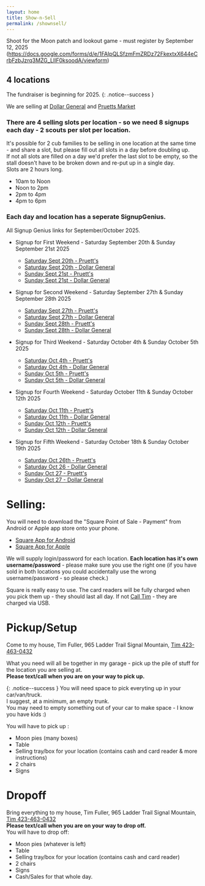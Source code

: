 ```yaml
---
layout: home
title: Show-n-Sell
permalink: /shownsell/
---
```


Shoot for the Moon patch and lookout game - must register by September 12, 2025
(https://docs.google.com/forms/d/e/1FAIpQLSfzmFmZRDz72FkextxX644eCrbFzbJzrq3MZG_LIlF0ksoodA/viewform)

## 4 locations

The fundraiser is beginning for 2025. 
{: .notice--success }

We are selling at [Dollar General](https://www.google.com/maps/place/Dollar+General/@35.1744822,-85.3314633,17z/data=!3m2!4b1!5s0x8860f449559ad427:0xd12cea5ca04fd5cf!4m5!3m4!1s0x8860f44bffddafb7:0x14737cbbf3090bd2!8m2!3d35.1744822!4d-85.3292746) and 
[Pruetts Market](https://www.google.com/maps/place/Pruett's+Market/@35.1386309,-85.330655,17z/data=!3m1!4b1!4m5!3m4!1s0x8860f5919d29f255:0x510723ddf790f66a!8m2!3d35.1386309!4d-85.328461)


### There are 4 selling slots per location  - so we need 8 signups each day - 2 scouts per slot per location.

It's possible for 2 cub families to be selling in one location at the same time - and share a slot, but please fill out all slots in a day before doubling up.<br/>
If not all slots are filled on a day we'd prefer the last slot to be empty, so the stall doesn't have to be broken down and re-put up in a single day.<br/>
Slots are 2 hours long. 
- 10am to Noon
- Noon to 2pm
- 2pm to 4pm
- 4pm to 6pm

### Each day and location has a seperate SignupGenius.

All Signup Genius links for September/October 2025.
- Signup for First Weekend - Saturday September 20th & Sunday September 21st 2025
  - [Saturday Sept 20th - Pruett's](https://www.signupgenius.com/go/10C054BABAD2AA3F9C70-58282593-moonpie)
  - [Saturday Sept 20th - Dollar General](https://www.signupgenius.com/go/10C054BABAD2AA3F9C70-58282821-moonpie)
  - [Sunday Sept 21st - Pruett's](https://www.signupgenius.com/go/10C054BABAD2AA3F9C70-58282879-moonpie)
  - [Sunday Sept 21st - Dollar General](https://www.signupgenius.com/go/10C054BABAD2AA3F9C70-58282961-moonpie)

- Signup for Second Weekend - Saturday September 27th & Sunday September 28th 2025
  - [Saturday Sept 27th - Pruett's](https://www.signupgenius.com/go/10C054BABAD2AA3F9C70-58283216-moonpie)
  - [Saturday Sept 27th - Dollar General](https://www.signupgenius.com/go/10C054BABAD2AA3F9C70-58283213-moonpie)
  - [Sunday Sept 28th - Pruett's](https://www.signupgenius.com/go/10C054BABAD2AA3F9C70-58283217-moonpie)
  - [Sunday Sept 28th - Dollar General](https://www.signupgenius.com/go/10C054BABAD2AA3F9C70-58283228-moonpie)

- Signup for Third Weekend - Saturday October 4th & Sunday October 5th 2025
  - [Saturday Oct 4th - Pruett's](https://www.signupgenius.com/go/10C054BABAD2AA3F9C70-58283297-moonpie)
  - [Saturday Oct 4th - Dollar General](https://www.signupgenius.com/go/10C054BABAD2AA3F9C70-58283294-moonpie)
  - [Sunday Oct 5th - Pruett's](https://www.signupgenius.com/go/10C054BABAD2AA3F9C70-58283296-moonpie)
  - [Sunday Oct 5th - Dollar General](https://www.signupgenius.com/go/10C054BABAD2AA3F9C70-58283311-moonpie)
  
- Signup for Fourth Weekend - Saturday October 11th & Sunday October 12th 2025
  - [Saturday Oct 11th - Pruett's](https://www.signupgenius.com/go/10C054BABAD2AA3F9C70-58283339-moonpie)
  - [Saturday Oct 11th - Dollar General](https://www.signupgenius.com/go/10C054BABAD2AA3F9C70-58283362-moonpie)
  - [Sunday Oct 12th - Pruett's](https://www.signupgenius.com/go/10C054BABAD2AA3F9C70-58283352-moonpie)
  - [Sunday Oct 12th - Dollar General](https://www.signupgenius.com/go/10C054BABAD2AA3F9C70-58283361-moonpie)
  
- Signup for Fifth Weekend - Saturday October 18th & Sunday October 19th 2025
  - [Saturday Oct 26th - Pruett's](https://www.signupgenius.com/go/10C054BABAD2AA3F9C70-58283351-moonpie)
  - [Saturday Oct 26 - Dollar General](https://www.signupgenius.com/go/10C054BABAD2AA3F9C70-58283365-moonpie)
  - [Sunday Oct 27 - Pruett's](https://www.signupgenius.com/go/10C054BABAD2AA3F9C70-58283350-moonpie)
  - [Sunday Oct 27 - Dollar General](https://www.signupgenius.com/go/10C054BABAD2AA3F9C70-58283366-moonpie)


    


# Selling:
You will need to download the "Square Point of Sale - Payment" from Android or Apple app store onto your phone.
- [Square App for Android](https://play.google.com/store/search?q=square+app&c=apps)
- [Square App for Apple](https://apps.apple.com/us/app/square-point-of-sale-pos/id335393788)

We will supply login/password for each location. **Each location has it's own username/password** - please make sure you use the right one (if you have sold in both locations you could accidentally use the wrong username/password - so please check.)

Square is really easy to use. The card readers will be fully charged when you pick them up - they should last all day. If not [Call Tim](tel:4234630432) - they are charged via USB.

# Pickup/Setup
Come to my house, Tim Fuller, 965 Ladder Trail Signal Mountain, [Tim 423-463-0432](tel:4234630432) 

What you need will all be together in my garage - pick up the pile of stuff for the location you are selling at. 
<br/>
**Please text/call when you are on your way to pick up.**

{: .notice--success }
You will need space to pick everyting up in your car/van/truck.<br/>
I suggest, at a minimum, an empty trunk. <br/>
You may need to empty something out of your car to make space - I know you have kids :)

You will have to pick up : 
- Moon pies (many boxes)
- Table 
- Selling tray/box for your location (contains cash and card reader & more instructions)
- 2 chairs
- Signs

# Dropoff
Bring everything to my house, Tim Fuller, 965 Ladder Trail Signal Mountain, [Tim 423-463-0432](tel:4234630432) 
<br/>
**Please text/call when you are on your way to drop off.**
<br/>
You will have to drop off: 
- Moon pies (whatever is left)
- Table 
- Selling tray/box for your location (contains cash and card reader)
- 2 chairs
- Signs
- Cash/Sales for that whole day.


